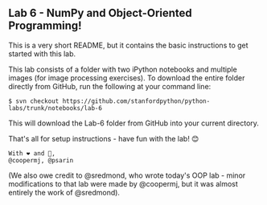 ## Lab 6 - NumPy and Object-Oriented Programming!

This is a very short README, but it contains the basic instructions to get started with this lab.

This lab consists of a folder with two iPython notebooks and multiple images (for image processing exercises). To download the entire folder directly from GitHub, run the following at your command line:
```
$ svn checkout https://github.com/stanfordpython/python-labs/trunk/notebooks/lab-6
```

This will download the Lab-6 folder from GitHub into your current directory.

That's all for setup instructions - have fun with the lab! 😊

```
With ❤️ and 🦄,
@coopermj, @psarin
```

(We also owe credit to @sredmond, who wrote today's OOP lab - minor modifications to that lab were made by @coopermj, but it was almost entirely the work of @sredmond).